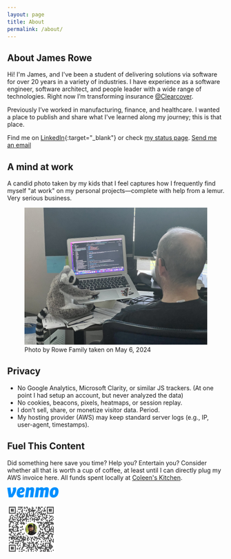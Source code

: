 ```yaml
---
layout: page
title: About
permalink: /about/
---
```


## About James Rowe

Hi! I'm James, and I've been a student of delivering solutions via software for over 20 years in a variety of industries. I have experience as a software engineer, software architect, and people leader with a wide range of technologies. Right now I’m transforming insurance [@Clearcover](https://www.linkedin.com/company/clearcover-inc/).

Previously I’ve worked in manufacturing, finance, and healthcare. I wanted a place to publish and share what I've learned along my journey; this is that place.

Find me on [LinkedIn](https://linkedin.com/in/jsr6720){:target="_blank"} or check [my status page](https://status.jsrowe.com). [Send me an email](mailto:jrowe6720@gmail.com) 

## A mind at work

A candid photo taken by my kids that I feel captures how I frequently find myself "at work" on my personal projects—complete with help from a lemur. Very serious business.

<figure>
  <img src="/assets/site-photos/james-at-work.jpg" alt="James working on laptop with a stuffed lemur nearby" class="about bio img james-at-work center-img img-stylish"/>
  <figcaption>Photo by Rowe Family taken on May 6, 2024</figcaption>
</figure>

## Privacy

- No Google Analytics, Microsoft Clarity, or similar JS trackers. (At one point I had setup an account, but never analyzed the data)
- No cookies, beacons, pixels, heatmaps, or session replay.
- I don’t sell, share, or monetize visitor data. Period.
- My hosting provider (AWS) may keep standard server logs (e.g., IP, user-agent, timestamps).

## Fuel This Content

Did something here save you time? Help you? Entertain you? Consider whether all that is worth a cup of coffee, at least until I can directly plug my AWS invoice here. All funds spent locally at <a href="https://maps.apple.com/place?auid=14788558629908521873&lsp=9902">Coleen's Kitchen</a>.

<img alt="Venmo payment service logo" src="/assets/venmo-blue.png" />

<a href="https://account.venmo.com/u/jsr6720"><img alt="Send payment to James Rowe via Venmo @jsr6720" src="/assets/venmo-jsr6720.png"/></a>
